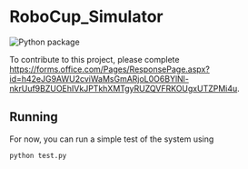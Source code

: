 # RoboCup_Simulator

![Python package](https://github.com/MelbourneHighSchool/RoboCup_Simulator/workflows/Python%20package/badge.svg)

To contribute to this project, please complete https://forms.office.com/Pages/ResponsePage.aspx?id=h42eJG9AWU2cviWaMsGmARjoL0O6BYlNl-nkrUuf9BZUOEhIVkJPTkhXMTgyRUZQVFRKOUgxUTZPMi4u.

## Running

For now, you can run a simple test of the system using

    python test.py
